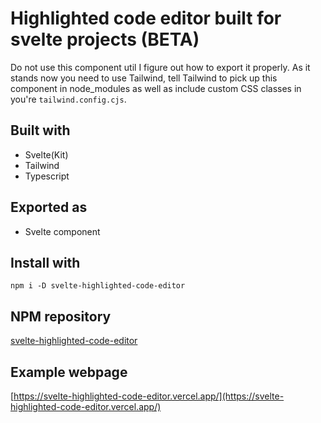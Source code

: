 # Highlighted code editor built for svelte projects (BETA)

Do not use this component util I figure out how to export it properly. As it stands now you need to use Tailwind, tell Tailwind to pick up this component in node_modules as well as include custom CSS classes in you're `tailwind.config.cjs`.

## Built with

- Svelte(Kit)
- Tailwind
- Typescript

## Exported as

- Svelte component

## Install with

`npm i -D svelte-highlighted-code-editor`

## NPM repository

[svelte-highlighted-code-editor](https://www.npmjs.com/package/svelte-highlighted-code-editor)

## Example webpage

[https://svelte-highlighted-code-editor.vercel.app/](https://svelte-highlighted-code-editor.vercel.app/)
